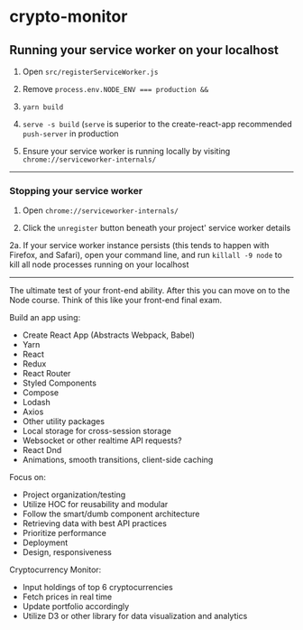 # crypto-monitor

## Running your service worker on your localhost

1. Open `src/registerServiceWorker.js`

2. Remove `process.env.NODE_ENV === production &&`

3. `yarn build`

4. `serve -s build` (`serve` is superior to the create-react-app recommended `push-server` in production

5. Ensure your service worker is running locally by visiting `chrome://serviceworker-internals/`

***

### Stopping your service worker

1. Open `chrome://serviceworker-internals/`

2. Click the `unregister` button beneath your project' service worker details

2a. If your service worker instance persists (this tends to happen with Firefox, and Safari), open your command line, and run `killall -9 node` to kill all node processes running on your localhost

***

The ultimate test of your front-end ability. After this you can move on to the Node course. Think of this like your front-end final exam.

Build an app using:

- Create React App (Abstracts Webpack, Babel)
- Yarn
- React
- Redux
- React Router
- Styled Components
- Compose
- Lodash
- Axios
- Other utility packages
- Local storage for cross-session storage
- Websocket or other realtime API requests?
- React Dnd
- Animations, smooth transitions, client-side caching

Focus on:

- Project organization/testing
- Utilize HOC for reusability and modular
- Follow the smart/dumb component architecture
- Retrieving data with best API practices
- Prioritize performance
- Deployment
- Design, responsiveness

Cryptocurrency Monitor:

- Input holdings of top 6 cryptocurrencies
- Fetch prices in real time
- Update portfolio accordingly
- Utilize D3 or other library for data visualization and analytics
